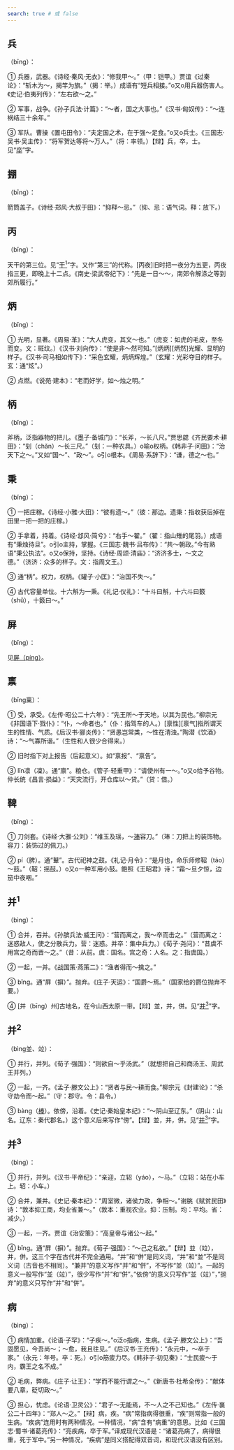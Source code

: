 ```yaml
---
search: true # 或 false
---
```


## 兵

（bīng）：

➀ 兵器，武器。《诗经·秦风·无衣》：“修我甲～。”（甲：铠甲。）贾谊《过秦论》：“斩木为～，揭竿为旗。”（揭：举。）成语有“短兵相接。”o又o用兵器伤害人。《史记·伯夷列传》：“左右欲～之。”

➁ 军事，战争。《孙子兵法·计篇》：“～者，国之大事也。”《汉书·匈奴传》：“～连祸结三十余年。”

➂ 军队。曹操《置屯田令》：“夫定国之术，在于强～足食。”o又o兵士。《三国志·吴书·吴主传》：“将军贺达等将～万人。”（将：率领。）【辩】兵，卒，士。见“[卒](../Z/zu#卒)”字。

## 掤

（bīng）：

箭筒盖子。《诗经·郑风·大叔于田》：“抑释～忌。”（抑、忌：语气词。释：放下。）

## 丙

（bǐng）：

天干的第三位。见“[干<sup>1</sup>](../G/gan#干1)”字。又作“第三”的代称。[丙夜]旧时把一夜分为五更，丙夜指三更，即晚上十二点。《南史·梁武帝纪下》：“先是一日～～，南郊令解涤之等到郊所履行。”

## 炳

（bǐng）：

➀ 光明，显著。《周易·革》：“大人虎变，其文～也。”（虎变：如虎的毛皮，至冬而变。文：斑纹。）《汉书·刘向传》：“使是非～然可知。”[炳炳][炳然]光耀、显明的样子。《汉书·司马相如传下》：“采色玄耀，炳炳辉煌。”（玄耀：光彩夺目的样子。玄：通“炫”。）

➁ 点燃。《说苑·建本》：“老而好学，如～烛之明。”

## 柄

（bǐng）：

斧柄，泛指器物的把儿。《墨子·备城门》：“长斧，～长八尺。”贾思勰《齐民要术·耕田》：“刬（chǎn）～长三尺。”（刬：一种农具。）o喻o权柄。《韩非子·问田》：“治天下之～。”又如“国～”、“政～”。o引o根本。《周易·系辞下》：“谦，德之～也。”

## 秉

（bǐng）：

➀ 一把庄稼。《诗经·小雅·大田》：“彼有遗～。”（彼：那边。遗秉：指收获后掉在田里一把一把的庄稼。）

➁ 手拿着，持着。《诗经·邶风·简兮》：“右手～翟。”（翟：指山雉的尾羽。）成语有“秉烛待旦”。o引o主持，掌握。《三国志·魏书·吕布传》：“共～朝政。”今有熟语“秉公执法”。o又o保持，坚持。《诗经·周颂·清庙》：“济济多士，～文之德。”（济济：众多的样子。文：指周文王。）

➂ 通“柄”。权力，权柄。《罐子·小匡》：“治国不失～。”

➃ 古代容量单位。十六斛为一秉。《礼记·仪礼》：“十斗曰斛，十六斗曰䉤（shǔ），十䉤曰～。”

## 屏

（bǐng）：

见[屏（píng）](../P/ping#屏)。

## 禀

（bǐng稟）：

➀ 受，承受。《左传·昭公二十六年》：“先王所～于天地，以其为民也。”柳宗元《非国语下·戮仆》：“仆，～命者也。”（仆：指驾车的人。）[禀性][禀气]指所谓天生的性情、气质。《后汉书·郦炎传》：“贤愚岂常类，～性在清浊。”陶潜《饮酒》诗：“～气寡所谐。”（生性和人很少合得来。）

➁ 旧时指下对上报告（后起意义）。如“禀报”、“禀告”。

➂ lǐn凛（凜）。通“廪”。粮仓。《管子·轻重甲》：“请使州有一～。”o又o给予谷物。仲长统《昌言·损益》：“天灾流行，开仓库以～贷。”（贷：借。）

## 鞞

（bǐng）：

➀ 刀剑套。《诗经·大雅·公刘》：“维玉及瑶，～[琫](./beng#琫)容刀。”（琫：刀把上的装饰物。容刀：装饰过的佩刀。）

➁ pí（脾）。通“鼙”。古代祀神之鼓。《礼记·月令》：“是月也，命乐师修鞀（táo）～鼓。”（鞀：摇鼓。）o又o一种军用小鼓。鲍照《王昭君》诗：“霜～旦夕惊，边笳中夜咽。”


## 并<sup>1</sup>

（bìng）：

➀ 合并，吞并。《孙膑兵法·威王问》：“营而离之，我～卒而击之。”（营而离之：迷惑敌人，使之分散兵力。营：迷惑。并卒：集中兵力。）《荀子·尧问》：“昔虞不用宫之奇而晋～之。”（昔：从前。虞：国名。宫之奇：人名。之：指虞国。）

➁ 一起，一并。《战国策·燕策二》：“渔者得而～擒之。”

➂ bǐng。通“屏（摒）”。抛弃。《庄子·天运》：“国爵～焉。”（国家给的爵位抛弃不要。）

➃ [并（bīng）州]古地名，在今山西太原一带。【辩】並，并，併。见“[并<sup>3</sup>](#并3)”字。

## 并<sup>2</sup>

（bìng並、竝）：

➀ 并行，并列。《荀子·强国》：“则欲自～乎汤武。”（就想把自己和商汤王、周武王并列。）

➁ 一起，一齐。《孟子·滕文公上》：“贤者与民～耕而食。”柳宗元《封建论》：“杀守劫令而～起。”（守：郡守。令：县令。）

➂ bàng（[棒](./bang#棒)）。依傍，沿着。《史记·秦始皇本纪》：“～阴山至辽东。”（阴山：山名。辽东：秦代郡名。）这个意义后来写作“傍”。【辩】並，并，併。见“[并<sup>3</sup>](#并3)”字。


## 并<sup>3</sup>

（bìng）：

➀ 并行，并列。《汉书·平帝纪》：“亲迎，立轺（yáo），～马。”（立轺：站在小车上。轺：小车。）

➁ 合并，兼并。《史记·秦本纪》：“周室微，诸侯力政，争相～。”谢脁《赋贫民田》诗：“敦本抑工商，均业省兼～。”（敦本：重视农业。抑：压制。均：平均。省：减少。）

➂ 一起，一齐。贾谊《治安策》：“高皇帝与诸公～起。”

➃ bǐng。通“屏（摒）”。抛弃。《荀子·强国》：“～己之私欲。”【辩】並（竝），并，併。这三个字在古代并不完全通用。“并”和“併”是同义词，“并”和“並”不是同义词（古音也不相同）。“兼并”的意义写作“并”和“併”，不写作“並（竝）”。一起的意义一般写作“並（竝）”，很少写作“并”和“併”。”依傍“的意义只写作“並（竝）”，”抛弃“的意义只写作“并”和“併”。

## 病

（bìng）：

➀ 病情加重。《论语·子罕》：“子疾～。”o泛o指病，生病。《孟子·滕文公上》：“吾固愿见，今吾尚～；～愈，我且往见。”《后汉书·王充传》：“永元中，～卒于家。”（永元：年号。卒：死。）o引o筋疲力尽。《韩非子·初见秦》：“士民疲～于内，霸王之名不成。”

➁ 毛病，弊病。《庄子·让王》：“学而不能行谓之～。”《新唐书·杜希全传》：“献体要八章，砭切政～。”

➂ 担心，忧虑。《论语·卫灵公》：“君子～无能焉，不～人之不己知也。”《左传·襄公二十四年》：“郑人～之。”【辩】病，疾。“病”常指病得很重，“疾”则常指一般的生病。“疾病”连用时有两种情况。一种情况，“病”含有“病重”的意思。比如《三国志·蜀书·诸葛亮传》：“亮疾病，卒于军。”译成现代汉语是：“诸葛亮病了，病得很重，死于军中。”另一种情况，“疾病”是同义搭配得双音词，和现代汉语没有区别。


